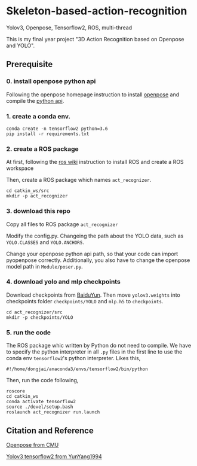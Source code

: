 # Skeleton-based-action-recognition
Yolov3, Openpose, Tensorflow2, ROS, multi-thread

This is my final year project "3D Action Recognition based on Openpose and YOLO".

## Prerequisite

### 0. install openpose python api

Following the openpose homepage instruction to install [openpose](https://github.com/CMU-Perceptual-Computing-Lab/openpose/blob/master/doc/installation.md) and compile the [python api](https://github.com/CMU-Perceptual-Computing-Lab/openpose/blob/master/doc/installation.md#python-api).


### 1. create a conda env.

```
conda create -n tensorflow2 python=3.6
pip install -r requirements.txt
```

### 2. create a ROS package

At first, following the [ros wiki](http://wiki.ros.org/cn/ROS/Tutorials/InstallingandConfiguringROSEnvironment) instruction to install ROS and create a ROS workspace

Then, create a ROS package which names `act_recognizer`.
```
cd catkin_ws/src
mkdir -p act_recognizer
```

### 3. download this repo

Copy all files to ROS package `act_recognizer`

Modify the config.py. Changeing the path about the YOLO data, such as `YOLO.CLASSES` and `YOLO.ANCHORS`.

Change your openpose python api path, so that your code can import pyopenpose correctly.
Additionally, you also have to change the openpose model path in `Module/poser.py`.

### 4. download yolo and mlp checkpoints

Download checkpoints from [BaiduYun](www). Then move `yolov3.weights` into checkpoints folder `checkpoints/YOLO` and  `mlp.h5` to  `checkpoints`.

```
cd act_recognizer/src
mkdir -p checkpoints/YOLO
```

### 5. run the code

The ROS package whic written by Python do not need to compile. 
We have to specify the python interpreter in all `.py` files in the first line to use the conda env `tensorflow2`'s python interpreter.
Likes this,

```
#!/home/dongjai/anaconda3/envs/tensorflow2/bin/python
```

Then, run the code following,
```
roscore
cd catkin_ws
conda activate tensorflow2
source ./devel/setup.bash
roslaunch act_recognizer run.launch
```

## Citation and Reference
[Openpose from CMU](https://github.com/kevinchan04/openpose)

[Yolov3 tensorflow2 from YunYang1994](https://github.com/YunYang1994/TensorFlow2.0-Examples/tree/master/4-Object_Detection/YOLOV3)

